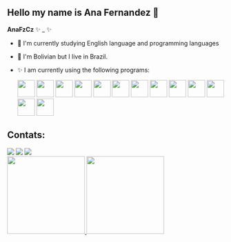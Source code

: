 ## Hello my name is Ana Fernandez 👋
**AnaFzCz** ✨ _ ✨ 

- 🔭 I'm currently studying English language and programming languages
- 🌱 I'm Bolivian but I live in Brazil.
- ✨ I am currently using the following programs:

  
  <img src="https://cdn.jsdelivr.net/gh/devicons/devicon@latest/icons/visualbasic/visualbasic-original.svg" width="40" height="40" /> <img src="https://cdn.jsdelivr.net/gh/devicons/devicon@latest/icons/javascript/javascript-original.svg" width="40" height="40" /> <img src="https://cdn.jsdelivr.net/gh/devicons/devicon@latest/icons/html5/html5-original-wordmark.svg" width="40" height="40" /> <img src="https://cdn.jsdelivr.net/gh/devicons/devicon@latest/icons/css3/css3-original-wordmark.svg" width="40" height="40"/> <img src="https://cdn.jsdelivr.net/gh/devicons/devicon@latest/icons/react/react-original-wordmark.svg" width="40" height="40" /> <img src="https://cdn.jsdelivr.net/gh/devicons/devicon@latest/icons/github/github-original-wordmark.svg" width="40" height="40"/> <img src="https://cdn.jsdelivr.net/gh/devicons/devicon@latest/icons/sqldeveloper/sqldeveloper-original.svg" width="40" height="40" /> <img src="https://cdn.jsdelivr.net/gh/devicons/devicon@latest/icons/mysql/mysql-original-wordmark.svg" width="40" height="40" /> <img src="https://cdn.jsdelivr.net/gh/devicons/devicon@latest/icons/oracle/oracle-original.svg" width="40" height="40"/> <img src="https://cdn.jsdelivr.net/gh/devicons/devicon@latest/icons/visualstudio/visualstudio-original.svg" width="40" height="40" /> <img src="https://cdn.jsdelivr.net/gh/devicons/devicon@latest/icons/vscode/vscode-original.svg" width="40" height="40"/> <img src="https://cdn.jsdelivr.net/gh/devicons/devicon@latest/icons/php/php-original.svg" width="40" height="40" /> <img src="https://cdn.jsdelivr.net/gh/devicons/devicon@latest/icons/python/python-original-wordmark.svg" width="40" height="40" />
          
          
          
          
          
## Contats:

<div>
<a href="https://instagram.com/anafzcz" target="_blank"><img loading="lazy" src="https://img.shields.io/badge/-Instagram-%23E4405F?style=for-the-badge&logo=instagram&logoColor=white" target="_blank"></a>
<a href = "mailto:anafzczbr@gmail.com"><img loading="lazy" src="https://img.shields.io/badge/Gmail-D14836?style=for-the-badge&logo=gmail&logoColor=white" target="_blank"></a>
<a href="https://www.linkedin.com/in/ana-fernandez-cruz-238787124" target="_blank"><img loading="lazy" src="https://img.shields.io/badge/-LinkedIn-%230077B5?style=for-the-badge&logo=linkedin&logoColor=white" target="_blank"></a>   
</div>          
          
<div>
<a href="https://github.com/AnaFzCz">
<img loading="lazy" height="180em" src="https://github-readme-stats.vercel.app/api/top-langs/?username=AnaFzCz&layout=compact&langs_count=7&theme=dracula"/>
<img loading="lazy" height="180px" src="https://github-readme-stats.vercel.app/api?username=AnaFzCz&show_icons=true&theme=dracula&include_all_commits=true&count_private=true"/>
</div>

<!--![Snake animation](https://github.com/AnaFzCz/AnaFzCz/blob/output/github-contribution-grid-snake.svg)-->

  
